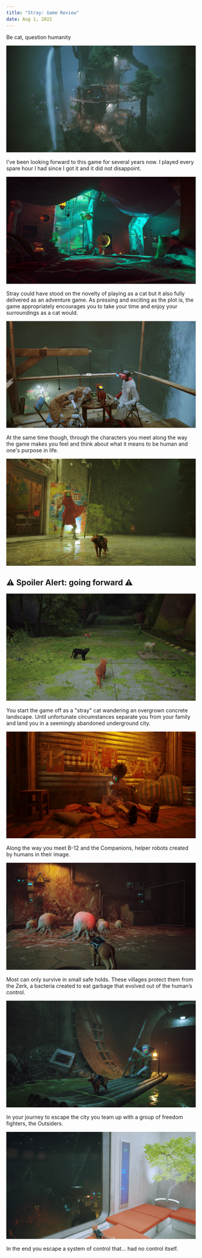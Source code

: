```yaml
---
title: "Stray: Game Review"
date: Aug 1, 2022
---
```


Be cat, question humanity

![Scene of underground tower.](../../assets/screenshots/20220801214508_1.jpg)

I've been looking forward to this game for several years now. I played every spare hour I had since I got it and it did not disappoint.

![Scene of cat sleeping on pillow near record player.](../../assets/screenshots/20220801212805_1.jpg)

Stray could have stood on the novelty of playing as a cat but it also fully delivered as an adventure game. As pressing and exciting as the plot is, the game appropriately encourages you to take your time and enjoy your surroundings as a cat would.

![Scene of cat knocking over robot's dominos game.](../../assets/screenshots/20220801213309_1.jpg)

At the same time though, through the characters you meet along the way the game makes you feel and think about what it means to be human and one's purpose in life.

![Robot protector watching cat.](../../assets/screenshots/20220801212105_1.jpg)

## ⚠️ Spoiler Alert: going forward ⚠️

![Cats in an overgrown concrete landscape.](../../assets/screenshots/20220801222529_1.jpg)

You start the game off as a "stray" cat wandering an overgrown concrete landscape. Until unfortunate circumstances separate you from your family and land you in a seemingly abandoned underground city.

![Cat sleeping while robot plays guitar.](../../assets/screenshots/20220801212218_1.jpg)

Along the way you meet B-12 and the Companions, helper robots created by humans in their image. 

![Zerk eggs.](../../assets/screenshots/20220801213112_1.jpg)

Most can only survive in small safe holds. These villages protect them from the Zerk, a bacteria created to eat garbage that evolved out of the human’s control.

![Cat on robot driven river boat](../../assets/screenshots/20220801212935_1.jpg)

In your journey to escape the city you team up with a group of freedom fighters, the Outsiders.

![Cat looking out into underground.](../../assets/screenshots/20220801215812_1.jpg)

In the end you escape a system of control that… had no control itself.

